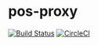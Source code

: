 # pos-proxy

[![Build Status](https://travis-ci.org/payneteasy/pos-proxy.svg?branch=master)](https://travis-ci.org/payneteasy/pos-proxy)
[![CircleCI](https://circleci.com/gh/payneteasy/pos-proxy.svg?style=svg)](https://circleci.com/gh/payneteasy/pos-proxy)